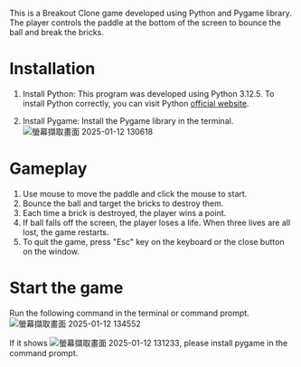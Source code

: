 This is a Breakout Clone game developed using Python and Pygame library. The player controls the paddle at the bottom of the screen to bounce the ball and break the bricks.

# Installation
1. Install Python: This program was developed using Python 3.12.5. To install Python correctly, you can visit Python [official website](https://www.python.org/downloads/). 

2. Install Pygame: Install the Pygame library in the terminal.
![螢幕擷取畫面 2025-01-12 130618](https://hackmd.io/_uploads/BJGz06lvJl.png)


# Gameplay

1. Use mouse to move the paddle and click the mouse to start.
2. Bounce the ball and target the bricks to destroy them.
3. Each time a brick is destroyed, the player wins a point.
4. If ball falls off the screen, the player loses a life. When three lives are all lost, the game restarts.
5. To quit the game, press "Esc" key on the keyboard or the close button on the window.

# Start the game

Run the following command in the terminal or command prompt.
![螢幕擷取畫面 2025-01-12 134552](https://hackmd.io/_uploads/SJkNvCgDye.png)

If it shows ![螢幕擷取畫面 2025-01-12 131233](https://hackmd.io/_uploads/H1FUJRlDkl.png), please install pygame in the command prompt.


